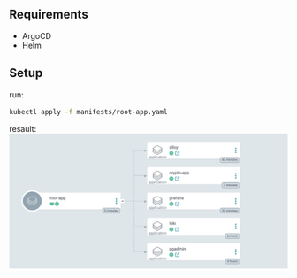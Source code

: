 ## Requirements
- ArgoCD
- Helm

## Setup
run:
```bash
kubectl apply -f manifests/root-app.yaml
```
resault:
![alt text](image.png)